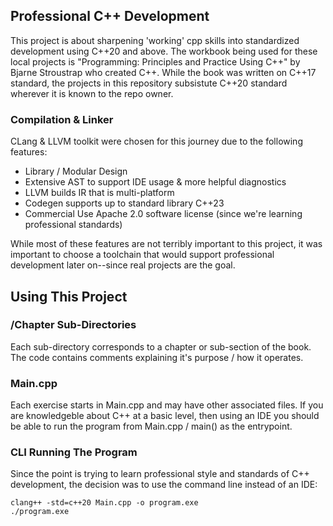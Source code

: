 ## Professional C++ Development
This project is about sharpening 'working' cpp skills into standardized development using C++20 and above. 
The workbook being used for these local projects is "Programming: Principles and Practice Using C++" by Bjarne Stroustrap who created C++. 
While the book was written on C++17 standard, the projects in this repository subsistute C++20 standard wherever it is known to the repo owner.

### Compilation & Linker
CLang & LLVM toolkit were chosen for this journey due to the following features:
- Library / Modular Design
- Extensive AST to support IDE usage & more helpful diagnostics
- LLVM builds IR that is multi-platform
- Codegen supports up to standard library C++23
- Commercial Use Apache 2.0 software license (since we're learning professional standards)

While most of these features are not terribly important to this project, it was important to choose a toolchain that would support professional development later on--since real projects are the goal. 

## Using This Project
### /Chapter Sub-Directories
Each sub-directory corresponds to a chapter or sub-section of the book. The code contains comments explaining it's purpose / how it operates. 

### Main.cpp
Each exercise starts in Main.cpp and may have other associated files. If you are knowledgeble about C++ at a basic level, then using an IDE you should be able to run the program from Main.cpp / main() as the entrypoint. 

### CLI Running The Program
Since the point is trying to learn professional style and standards of C++ development, the decision was to use the command line instead of an IDE:

```
clang++ -std=c++20 Main.cpp -o program.exe
./program.exe
```
